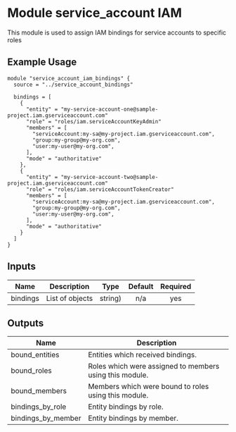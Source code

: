 # Module service_account IAM

This module is used to assign IAM bindings for service accounts to specific roles

## Example Usage
```
module "service_account_iam_bindings" {
  source = "../service_account_bindings"

  bindings = [
    {
      "entity" = "my-service-account-one@sample-project.iam.gserviceaccount.com"
      "role" = "roles/iam.serviceAccountKeyAdmin"
      "members" = [
        "serviceAccount:my-sa@my-project.iam.gserviceaccount.com",
        "group:my-group@my-org.com",
        "user:my-user@my-org.com",
      ],
      "mode" = "authoritative"
    },
    {
      "entity" = "my-service-account-two@sample-project.iam.gserviceaccount.com"
      "role" = "roles/iam.serviceAccountTokenCreator"
      "members" = [
        "serviceAccount:my-sa@my-project.iam.gserviceaccount.com",
        "group:my-group@my-org.com",
        "user:my-user@my-org.com",
      ],
      "mode" = "authoritative"
    }
  ]
}
```

<!-- BEGINNING OF PRE-COMMIT-TERRAFORM DOCS HOOK -->
## Inputs

| Name | Description | Type | Default | Required |
|------|-------------|:----:|:-----:|:-----:|
| bindings | List of objects | string) | n/a | yes |

## Outputs

| Name | Description |
|------|-------------|
| bound\_entities | Entities which received bindings. |
| bound\_roles | Roles which were assigned to members using this module. |
| bound\_members | Members which were bound to roles using this module. |
| bindings\_by\_role | Entity bindings by role. |
| bindings\_by\_member | Entity bindings by member. |

<!-- END OF PRE-COMMIT-TERRAFORM DOCS HOOK -->
